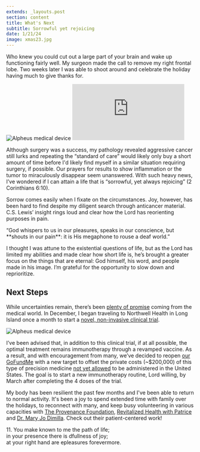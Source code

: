 ```yaml
---
extends: _layouts.post
section: content
title: What's Next
subtitle: Sorrowful yet rejoicing
date: 1/21/24
image: xmas23.jpg
---
```


Who knew you could cut out a large part of your brain and wake up functioning fairly well. My surgeon made the call to remove my right frontal lobe. Two weeks later I was able to shoot around and celebrate the holiday having much to give thanks for.

<img alt="Alpheus medical device" src="/assets/images/thanksgiving23.jpg" />

<iframe class="w-full aspect-video" src="https://www.youtube.com/embed/rzgpibTX_8k" frameborder="0" allow="accelerometer; autoplay; clipboard-write; encrypted-media; gyroscope; picture-in-picture" allowfullscreen></iframe>

Although surgery was a success, my pathology revealed aggressive cancer still lurks and repeating the “standard of care” would likely only buy a short amount of time before I'd likely find myself in a similar situation requiring surgery, if possible. Our prayers for results to show inflammation or the tumor to miraculously disappear seem unanswered. With such heavy news, I’ve wondered if I can attain a life that is “sorrowful, yet always rejoicing” (2 Corinthians 6:10).

Sorrow comes easily when I fixate on the circumstances. Joy, however, has been hard to find despite my diligent search through anticancer material. C.S. Lewis’ insight rings loud and clear how the Lord has reorienting purposes in pain.

<x-blockquote class="font-mono" caption="C.S. Lewis - The Problem of Pain">
    <div>
        “God whispers to us in our pleasures, speaks in our conscience, but **shouts in our pain**: it is His megaphone to rouse a deaf world.”
    </div>
</x-blockquote>

I thought I was attune to the existential questions of life, but as the Lord has limited my abilities and made clear how short life is, he’s brought a greater focus on the things that are eternal: God himself, his word, and people made in his image. I’m grateful for the opportunity to slow down and reprioritize.

<h2>Next Steps</h2>

While uncertainties remain, there’s been <a href="https://virtualtrials.org/newsarticle.cfm?item=8544">plenty of promise</a> coming from the medical world. In December, I began traveling to Northwell Health in Long Island once a month to start a <a href="https://www.alpheusmedical.com">novel, non-invasive clinical trial</a>.

<img alt="Alpheus medical device" src="/assets/images/alpheus.jpg" />

I’ve been advised that, in addition to this clinical trial, if at all possible, the optimal treatment remains immunotherapy through a revamped vaccine. As a result, and with encouragement from many, we’ve decided to reopen <a href="https://www.gofundme.com/f/Help-Tim-Fund-Vital-Brain-Cancer-Treatment">our GoFundMe</a> with a new target to offset the private costs (~$200,000) of this type of precision medicine <a href="https://www.congress.gov/bill/118th-congress/senate-bill/1906/text?s=1&r=27">not yet allowed</a> to be administered in the United States. The goal is to start a new immunotherapy routine, Lord willing, by March after completing the 4 doses of the trial.

My body has been resilient the past few months and I've been able to return to normal activity. It's been a joy to spend extended time with family over the holidays, to reconnect with many, and keep busy volunteering in various capacities with <a href="provenanceprecisionmedicine.org">The Provenance Foundation</a>, <a href="https://www.patricesurley.com">Revitalized Health with Patrice</a> and <a href="https://drmaryjodimilia.com">Dr. Mary Jo Dimilla</a>. Check out their patient-centered work!

<x-blockquote class="font-mono" cite="https://www.esv.org/Psalm+16/#" caption="Psalm 16:11">
    <div>
        <div><span class="text-sm font-semibold">11.</span> You make known to me the path of life;</div>
        <div class="ml-6">in your presence there is dfullness of joy;</div>
        <div class="ml-6">at your right hand are epleasures forevermore.</div>
    </div>
</x-blockquote>
